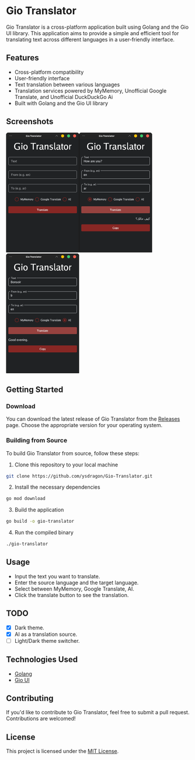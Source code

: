 # Gio Translator

Gio Translator is a cross-platform application built using Golang and the Gio UI library. This application aims to provide a simple and efficient tool for translating text across different languages in a user-friendly interface.

## Features

- Cross-platform compatibility
- User-friendly interface
- Text translation between various languages
- Translation services powered by MyMemory, Unofficial Google Translate, and Unofficial DuckDuckGo Ai
- Built with Golang and the Gio UI library

## Screenshots



<img src="screenshots/screenshot1.png" width="200"><img src="screenshots/screenshot2.png" width="200"><img src="screenshots/screenshot3.png" width="200">


## Getting Started

### Download

You can download the latest release of Gio Translator from the [Releases](https://github.com/ysdragon/Gio-Translator/releases) page. Choose the appropriate version for your operating system.

### Building from Source

To build Gio Translator from source, follow these steps:

1. Clone this repository to your local machine
```bash
git clone https://github.com/ysdragon/Gio-Translator.git
```
2. Install the necessary dependencies
```bash
go mod download
```
3. Build the application
```bash
go build -o gio-translator
```
4. Run the compiled binary
```bash
./gio-translator
```

## Usage

- Input the text you want to translate.
- Enter the source language and the target language.
- Select between MyMemory, Google Translate, AI.
- Click the translate button to see the translation.

## TODO

* [x]  Dark theme.
* [x]  AI as a translation source.
* [ ]  Light/Dark theme switcher.

## Technologies Used

- [Golang](https://go.dev/)
- [Gio UI](https://gioui.org/)

## Contributing

If you'd like to contribute to Gio Translator, feel free to submit a pull request. Contributions are welcomed!

## License

This project is licensed under the [MIT License](LICENSE).

